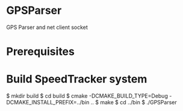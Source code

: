 # GPSParser

GPS Parser and net client socket


# Prerequisites


# Build SpeedTracker system

$ mkdir build
$ cd build
$ cmake -DCMAKE_BUILD_TYPE=Debug -DCMAKE_INSTALL_PREFIX=../bin ..
$ make
$ cd ../bin
$ ./GPSParser



